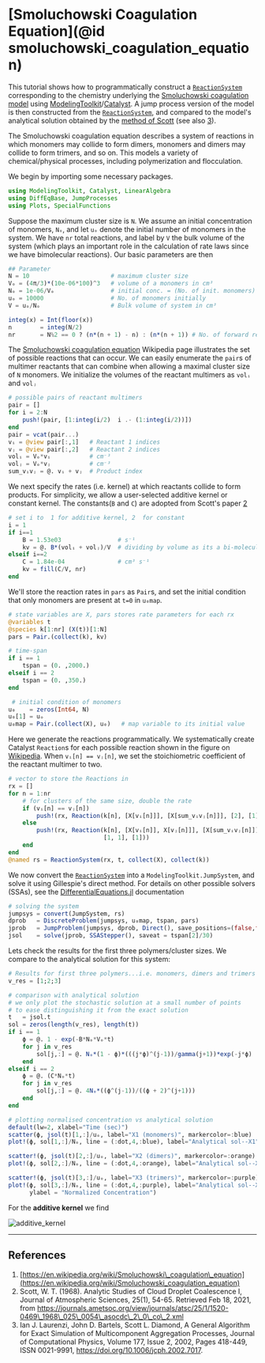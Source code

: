 # [Smoluchowski Coagulation Equation](@id smoluchowski_coagulation_equation)
This tutorial shows how to programmatically construct a [`ReactionSystem`](@ref) corresponding to the chemistry underlying the [Smoluchowski coagulation model](https://en.wikipedia.org/wiki/Smoluchowski_coagulation_equation) using [ModelingToolkit](http://docs.sciml.ai/ModelingToolkit/stable/)/[Catalyst](http://docs.sciml.ai/Catalyst/stable/). A jump process version of the model is then constructed from the [`ReactionSystem`](@ref), and compared to the model's analytical solution obtained by the [method of Scott](https://journals.ametsoc.org/view/journals/atsc/25/1/1520-0469_1968_025_0054_asocdc_2_0_co_2.xml) (see also [3](https://doi.org/10.1006/jcph.2002.7017)).

The Smoluchowski coagulation equation describes a system of reactions in which monomers may collide to form dimers, monomers and dimers may collide to form trimers, and so on. This models a variety of chemical/physical processes, including polymerization and flocculation.

We begin by importing some necessary packages.
```julia
using ModelingToolkit, Catalyst, LinearAlgebra
using DiffEqBase, JumpProcesses
using Plots, SpecialFunctions
```
Suppose the maximum cluster size is `N`. We assume an initial concentration of monomers, `Nₒ`, and let `uₒ` denote the initial number of monomers in the system. We have `nr` total reactions, and label by `V` the bulk volume of the system (which plays an important role in the calculation of rate laws since we have bimolecular reactions). Our basic parameters are then
```julia
## Parameter
N = 10                       # maximum cluster size
Vₒ = (4π/3)*(10e-06*100)^3   # volume of a monomers in cm³
Nₒ = 1e-06/Vₒ                # initial conc. = (No. of init. monomers) / bulk volume
uₒ = 10000                   # No. of monomers initially
V = uₒ/Nₒ                    # Bulk volume of system in cm³

integ(x) = Int(floor(x))
n        = integ(N/2)
nr       = N%2 == 0 ? (n*(n + 1) - n) : (n*(n + 1)) # No. of forward reactions
```
The [Smoluchowski coagulation equation](https://en.wikipedia.org/wiki/Smoluchowski_coagulation_equation) Wikipedia page illustrates the set of possible reactions that can occur. We can easily enumerate the `pair`s of multimer reactants that can combine when allowing a maximal cluster size of `N` monomers. We initialize the volumes of the reactant multimers as `volᵢ` and `volⱼ`

```julia
# possible pairs of reactant multimers
pair = []
for i = 2:N
    push!(pair, [1:integ(i/2)  i .- (1:integ(i/2))])
end
pair = vcat(pair...)
vᵢ = @view pair[:,1]   # Reactant 1 indices
vⱼ = @view pair[:,2]   # Reactant 2 indices
volᵢ = Vₒ*vᵢ           # cm⁻³
volⱼ = Vₒ*vⱼ           # cm⁻³
sum_vᵢvⱼ = @. vᵢ + vⱼ  # Product index
```
We next specify the rates (i.e. kernel) at which reactants collide to form products. For simplicity, we allow a user-selected additive kernel or constant kernel. The constants(`B` and `C`) are adopted from Scott's paper [2](https://journals.ametsoc.org/view/journals/atsc/25/1/1520-0469_1968_025_0054_asocdc_2_0_co_2.xml)
```julia
# set i to  1 for additive kernel, 2  for constant
i = 1
if i==1
    B = 1.53e03                # s⁻¹
    kv = @. B*(volᵢ + volⱼ)/V  # dividing by volume as its a bi-molecular reaction chain
elseif i==2
    C = 1.84e-04               # cm³ s⁻¹
    kv = fill(C/V, nr)
end
```
We'll store the reaction rates in `pars` as `Pair`s, and set the initial condition that only monomers are present at ``t=0`` in `u₀map`.
```julia
# state variables are X, pars stores rate parameters for each rx
@variables t
@species k[1:nr] (X(t))[1:N]
pars = Pair.(collect(k), kv)

# time-span
if i == 1
    tspan = (0. ,2000.)
elseif i == 2
    tspan = (0. ,350.)
end

 # initial condition of monomers
u₀    = zeros(Int64, N)
u₀[1] = uₒ
u₀map = Pair.(collect(X), u₀)   # map variable to its initial value
```
Here we generate the reactions programmatically. We systematically create Catalyst `Reaction`s for each possible reaction shown in the figure on [Wikipedia](https://en.wikipedia.org/wiki/Smoluchowski_coagulation_equation). When `vᵢ[n] == vⱼ[n]`, we set the stoichiometric coefficient of the reactant multimer to two.
```julia
# vector to store the Reactions in
rx = []
for n = 1:nr
    # for clusters of the same size, double the rate
    if (vᵢ[n] == vⱼ[n])
        push!(rx, Reaction(k[n], [X[vᵢ[n]]], [X[sum_vᵢvⱼ[n]]], [2], [1]))
    else
        push!(rx, Reaction(k[n], [X[vᵢ[n]], X[vⱼ[n]]], [X[sum_vᵢvⱼ[n]]],
                           [1, 1], [1]))
    end
end
@named rs = ReactionSystem(rx, t, collect(X), collect(k))
```
We now convert the [`ReactionSystem`](@ref) into a `ModelingToolkit.JumpSystem`, and solve it using Gillespie's direct method. For details on other possible solvers (SSAs), see the [DifferentialEquations.jl](https://docs.sciml.ai/DiffEqDocs/stable/types/jump_types/) documentation
```julia
# solving the system
jumpsys = convert(JumpSystem, rs)
dprob   = DiscreteProblem(jumpsys, u₀map, tspan, pars)
jprob   = JumpProblem(jumpsys, dprob, Direct(), save_positions=(false,false))
jsol    = solve(jprob, SSAStepper(), saveat = tspan[2]/30)
```
Lets check the results for the first three polymers/cluster sizes. We compare to the analytical solution for this system:
```julia
# Results for first three polymers...i.e. monomers, dimers and trimers
v_res = [1;2;3]

# comparison with analytical solution
# we only plot the stochastic solution at a small number of points
# to ease distinguishing it from the exact solution
t   = jsol.t
sol = zeros(length(v_res), length(t))
if i == 1
    ϕ = @. 1 - exp(-B*Nₒ*Vₒ*t)
    for j in v_res
        sol[j,:] = @. Nₒ*(1 - ϕ)*(((j*ϕ)^(j-1))/gamma(j+1))*exp(-j*ϕ)
    end
elseif i == 2
    ϕ = @. (C*Nₒ*t)
    for j in v_res
        sol[j,:] = @. 4Nₒ*((ϕ^(j-1))/((ϕ + 2)^(j+1)))
    end
end

# plotting normalised concentration vs analytical solution
default(lw=2, xlabel="Time (sec)")
scatter(ϕ, jsol(t)[1,:]/uₒ, label="X1 (monomers)", markercolor=:blue)
plot!(ϕ, sol[1,:]/Nₒ, line = (:dot,4,:blue), label="Analytical sol--X1")

scatter!(ϕ, jsol(t)[2,:]/uₒ, label="X2 (dimers)", markercolor=:orange)
plot!(ϕ, sol[2,:]/Nₒ, line = (:dot,4,:orange), label="Analytical sol--X2")

scatter!(ϕ, jsol(t)[3,:]/uₒ, label="X3 (trimers)", markercolor=:purple)
plot!(ϕ, sol[3,:]/Nₒ, line = (:dot,4,:purple), label="Analytical sol--X3",
      ylabel = "Normalized Concentration")
```
For the **additive kernel** we find

![additive_kernel](../assets/additive_kernel.svg)

---
## References
1. [https://en.wikipedia.org/wiki/Smoluchowski\_coagulation\_equation](https://en.wikipedia.org/wiki/Smoluchowski_coagulation_equation)
2. Scott, W. T. (1968). Analytic Studies of Cloud Droplet Coalescence I, Journal of Atmospheric Sciences, 25(1), 54-65. Retrieved Feb 18, 2021, from https://journals.ametsoc.org/view/journals/atsc/25/1/1520-0469\_1968\_025\_0054\_asocdc\_2\_0\_co\_2.xml
3. Ian J. Laurenzi, John D. Bartels, Scott L. Diamond, A General Algorithm for Exact Simulation of Multicomponent Aggregation Processes, Journal of Computational Physics, Volume 177, Issue 2, 2002, Pages 418-449, ISSN 0021-9991, https://doi.org/10.1006/jcph.2002.7017.
